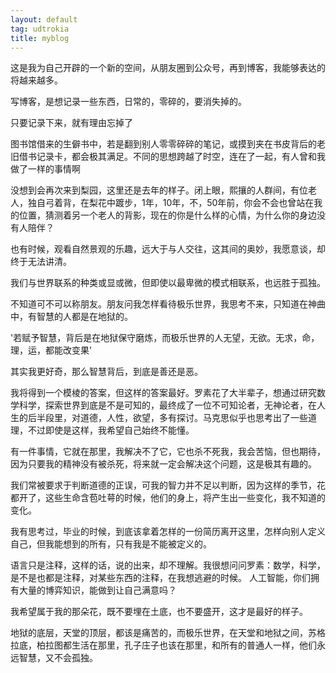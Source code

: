 ```yaml
---
layout: default
tag: udtrokia
title: myblog
---
```


这是我为自己开辟的一个新的空间，从朋友圈到公众号，再到博客，我能够表达的将越来越多。
    
写博客，是想记录一些东西，日常的，零碎的，要消失掉的。

只要记录下来，就有理由忘掉了

图书馆借来的生僻书中，若是翻到别人零零碎碎的笔记，或摸到夹在书皮背后的老旧借书记录卡，都会极其满足。不同的思想跨越了时空，连在了一起，有人曾和我做了一样的事情啊

没想到会再次来到梨园，这里还是去年的样子。闭上眼，熙攘的人群间，有位老人，独自弓着背，在梨花中踱步，1年，10年，不，50年前，你会不会也曾站在我的位置，猜测着另一个老人的背影，现在的你是什么样的心情，为什么你的身边没有人陪伴？

也有时候，观看自然景观的乐趣，远大于与人交往，这其间的奥妙，我愿意谈，却终于无法讲清。

我们与世界联系的种类或显或微，但即使以最卑微的模式相联系，也远胜于孤独。
    
不知道可不可以称朋友。朋友问我怎样看待极乐世界，我思考不来，只知道在神曲中，有智慧的人都是在地狱的。

'若赋予智慧，背后是在地狱保守磨炼，而极乐世界的人无望，无欲。无求，命，理，运，都能改变果'
    
其实我更好奇，那么智慧背后，到底是善还是恶。

我将得到一个模棱的答案，但这样的答案最好。罗素花了大半辈子，想通过研究数学科学，探索世界到底是不是可知的，最终成了一位不可知论者，无神论者，在人生的后半段里，对道德，人性，欲望，多有探讨。马克思似乎也思考出了一些道理，不过即使是这样，我希望自己始终不能懂。

有一件事情，它就在那里，我解决不了它，它也杀不死我，我会苦恼，但也期待，因为只要我的精神没有被杀死，将来就一定会解决这个问题，这是极其有趣的。

我们常被要求于判断道德的正误，可我的智力并不足以判断，因为这样的季节，花都开了，这些生命含苞吐萼的时候，他们的身上，将产生出一些变化，我不知道的变化。

我有思考过，毕业的时候，到底该拿着怎样的一份简历离开这里，怎样向别人定义自己，但我能想到的所有，只有我是不能被定义的。
    
语言只是注释，这样的话，说的出来，却不理解。我很想问问罗素：数学，科学，是不是也都是注释，对某些东西的注释，在我想逃避的时候。 人工智能，你们拥有大量的博弈知识，能做到让自己满意吗？

我希望属于我的那朵花，既不要埋在土底，也不要盛开，这才是最好的样子。

地狱的底层，天堂的顶层，都该是痛苦的，而极乐世界，在天堂和地狱之间，苏格拉底，柏拉图都生活在那里，孔子庄子也该在那里，和所有的普通人一样，他们永远智慧，又不会孤独。

